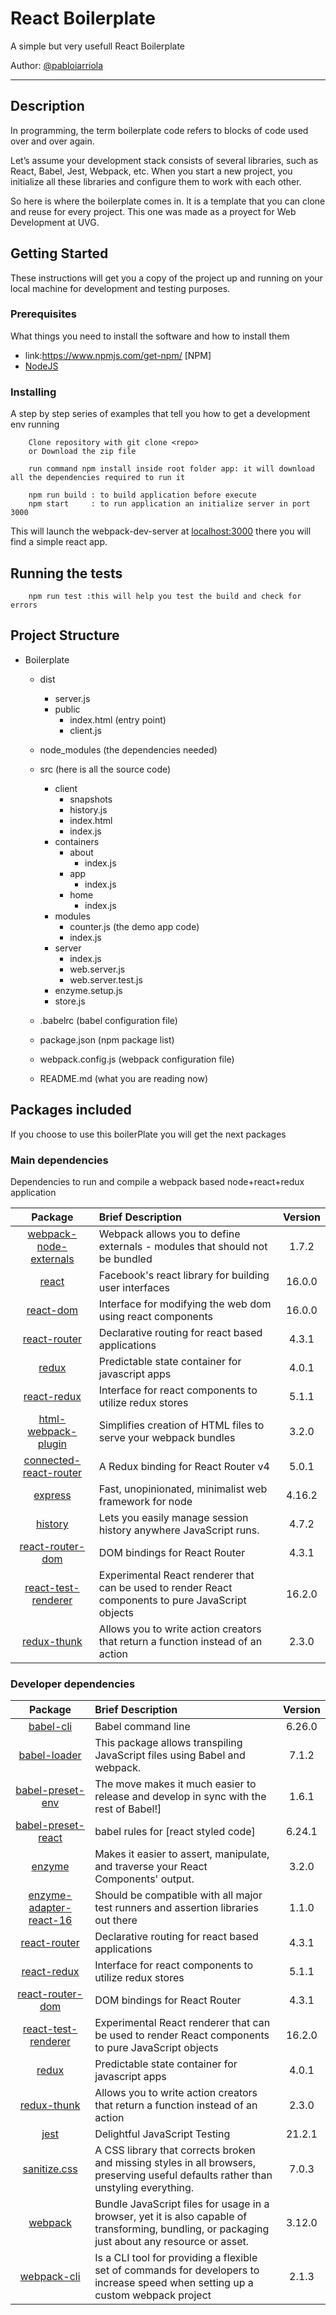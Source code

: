 # React Boilerplate

A simple but very usefull React Boilerplate

Author: [@pabloiarriola](https://github.com/pabloiarriola) 

***

## Description 

In programming, the term boilerplate code refers to blocks of code used over and over again.

Let’s assume your development stack consists of several libraries, such as React, Babel, Jest, Webpack, etc. 
When you start a new project, you initialize all these libraries and configure them to work with each other.

So here is where the boilerplate comes in. It is a template that you can clone and reuse for every project.
This one was made as a proyect for Web Development at UVG.  


## Getting Started

These instructions will get you a copy of the project up and running on your local machine for development and testing purposes.

### Prerequisites

What things you need to install the software and how to install them

- link:https://www.npmjs.com/get-npm/ [NPM]   
- [NodeJS](https://nodejs.org/en/)

### Installing

A step by step series of examples that tell you how to get a development env running

```
    Clone repository with git clone <repo>
	or Download the zip file
```

```
    run command npm install inside root folder app: it will download all the dependencies required to run it

    npm run build : to build application before execute
    npm start     : to run application an initialize server in port 3000
```
This will launch the webpack-dev-server at [localhost:3000](http://localhost:3000/) there you will find a simple react app.

## Running the tests

```
    npm run test :this will help you test the build and check for errors
```

## Project Structure

- Boilerplate  
  - dist  
    - server.js 
	- public
		- index.html (entry point)  
		- client.js
  - node_modules (the dependencies needed)  
  - src (here is all the source code)
    - client
		- snapshots
		- history.js
		- index.html
		- index.js
	- containers
		- about
			- index.js
		- app
			- index.js
		- home
			- index.js
	- modules
		- counter.js (the demo app code)
		- index.js
	- server
		- index.js
		- web.server.js
		- web.server.test.js
	- enzyme.setup.js
	- store.js
	
  - .babelrc (babel configuration file)  
  - package.json (npm package list)  
  - webpack.config.js (webpack configuration file)  
  - README.md (what you are reading now)  
  
## Packages included

If you choose to use this boilerPlate you will get the next packages

### Main dependencies
Dependencies to run and compile a webpack based node+react+redux application

| Package| Brief Description | Version|
|:-------------:|:-------------|:-----:|
| [webpack-node-externals][1] | Webpack allows you to define externals - modules that should not be bundled|1.7.2|
| [react][2] | Facebook's react library for building user interfaces | 16.0.0 |
| [react-dom][3] | Interface for modifying the web dom using react components | 16.0.0
| [react-router][4] | Declarative routing for react based applications | 4.3.1 |
| [redux][5] | Predictable state container for javascript apps | 4.0.1 |
| [react-redux][6] | Interface for react components to utilize redux stores | 5.1.1 |
| [html-webpack-plugin][7] | Simplifies creation of HTML files to serve your webpack bundles | 3.2.0 |
| [connected-react-router][8] | A Redux binding for React Router v4| 5.0.1 |
| [express][9] | Fast, unopinionated, minimalist web framework for node| 4.16.2 |
| [history][10] | Lets you easily manage session history anywhere JavaScript runs.| 4.7.2 |
| [react-router-dom][11] | DOM bindings for React Router | 4.3.1 |
| [react-test-renderer][12] | Experimental React renderer that can be used to render React components to pure JavaScript objects | 16.2.0 |
| [redux-thunk][13] | Allows you to write action creators that return a function instead of an action | 2.3.0 |

### Developer dependencies

| Package| Brief Description | Version|
|:-------------:|:-------------|:-----:|
| [babel-cli][14]| Babel command line |6.26.0|
| [babel-loader][15]|This package allows transpiling JavaScript files using Babel and webpack. | 7.1.2|
| [babel-preset-env][16] | The move makes it much easier to release and develop in sync with the rest of Babel!] | 1.6.1 |
| [babel-preset-react][17] | babel rules for [react styled code]| 6.24.1|
| [enzyme][18]| Makes it easier to assert, manipulate, and traverse your React Components' output.| 3.2.0|
| [enzyme-adapter-react-16][19] |  Should be compatible with all major test runners and assertion libraries out there | 1.1.0 |
| [react-router][4] | Declarative routing for react based applications | 4.3.1 |
| [react-redux][6] | Interface for react components to utilize redux stores | 5.1.1 |
| [react-router-dom][11] | DOM bindings for React Router | 4.3.1 |
| [react-test-renderer][12] | Experimental React renderer that can be used to render React components to pure JavaScript objects | 16.2.0 |
| [redux][5] | Predictable state container for javascript apps | 4.0.1 |
| [redux-thunk][13] | Allows you to write action creators that return a function instead of an action | 2.3.0 |
| [jest][20] | Delightful JavaScript Testing | 21.2.1 |
| [sanitize.css][21] | A CSS library that corrects broken and missing styles in all browsers, preserving useful defaults rather than unstyling everything. |7.0.3 |
| [webpack][22] | Bundle JavaScript files for usage in a browser, yet it is also capable of transforming, bundling, or packaging just about any resource or asset.  | 3.12.0 |
| [webpack-cli][23] |Is a CLI tool for providing a flexible set of commands for developers to increase speed when setting up a custom webpack project |2.1.3 |


[1]:https://www.npmjs.com/package/webpack-node-externals
[2]:https://www.npmjs.com/package/react
[3]:https://www.npmjs.com/package/react-dom
[4]:https://www.npmjs.com/package/react-router
[5]:https://www.npmjs.com/package/redux
[6]:https://www.npmjs.com/package/react-redux
[7]:https://www.npmjs.com/package/html-webpack-plugin
[8]:https://www.npmjs.com/package/connected-react-router
[9]:https://www.npmjs.com/package/express
[10]:https://www.npmjs.com/package/history
[11]:https://www.npmjs.com/package/react-router-dom
[12]:https://www.npmjs.com/package/react-test-renderer
[13]:https://github.com/reduxjs/redux-thunk
[14]:https://www.npmjs.com/package/babel-cli
[15]:https://www.npmjs.com/package/babel-loader
[16]:https://www.npmjs.com/package/babel-preset-env
[17]:https://www.npmjs.com/package/@babel/preset-react
[18]:https://www.npmjs.com/package/enzyme
[19]:https://www.npmjs.com/package/enzyme-adapter-react-16
[20]:https://www.npmjs.com/package/jest
[21]:https://csstools.github.io/sanitize.css/
[22]:https://www.npmjs.com/package/webpack
[23]:https://www.npmjs.com/package/webpack-cli

